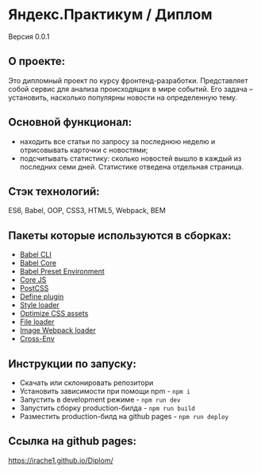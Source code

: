 # **Яндекс.Практикум / Диплом**
Версия 0.0.1

## О проекте:
Это дипломный проект по курсу фронтенд-разработки. 
Представляет собой сервис для анализа происходящих в мире событий.
Его задача – установить, насколько популярны новости на определенную тему.

## Основной функционал: 
- находить все статьи по запросу за последнюю неделю и отрисовывать карточки с новостями;
- подсчитывать статистику: сколько новостей вышло в каждый из последних семи дней. Статистике отведена отдельная страница.

## Стэк технологий:
ES6, Babel, OOP, CSS3, HTML5, Webpack, BEM

## Пакеты которые используются в сборках:
- [Babel CLI](https://babeljs.io/docs/en/babel-cli#docsNav)
- [Babel Core](https://babeljs.io/docs/en/babel-core)
- [Babel Preset Environment](https://babeljs.io/docs/en/babel-preset-env#docsNav)
- [Сore JS](https://github.com/zloirock/core-js#readme)
- [PostCSS](https://postcss.org/)
- [Define plugin](https://webpack.js.org/plugins/define-plugin/)
- [Style loader](https://github.com/webpack-contrib/style-loader)
- [Optimize CSS assets](https://www.npmjs.com/package/optimize-css-assets-webpack-plugin)
- [File loader](https://github.com/webpack-contrib/file-loader)
- [Image Webpack loader](https://www.npmjs.com/package/image-webpack-loader)
- [Cross-Env](https://www.npmjs.com/package/cross-env)

## Инструкции по запуску:
- Скачать или склонировать репозитори
- Установить зависимости при помощи npm - `npm i`
- Запустить в development режиме - `npm run dev`
- Запустить сборку production-билда - `npm run build`
- Разместить production-билд на github pages - `npm run deploy`

## Ссылка на github pages:
https://irache1.github.io/Diplom/